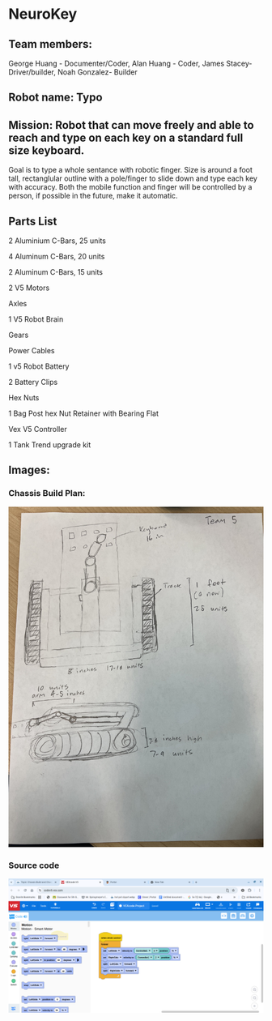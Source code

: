 # NeuroKey

## Team members:
George Huang - Documenter/Coder,
Alan Huang - Coder,
James Stacey- Driver/builder,
Noah Gonzalez- Builder


## Robot name: Typo

## Mission: Robot that can move freely and able to reach and type on each key on a standard full size keyboard.
Goal is to type a whole sentance with robotic finger. Size is around a foot tall, rectanglular outline with a pole/finger to slide down and type each key with accuracy. Both the mobile function and finger will be controlled by a person, if possible in the future, make it automatic. 


## Parts List

2 Aluminium C-Bars, 25 units

4 Aluminum C-Bars, 20 units

2 Aluminum C-Bars, 15 units

2 V5 Motors

Axles

1 V5 Robot Brain

Gears

Power Cables

1 v5 Robot Battery

2 Battery Clips

Hex Nuts

1 Bag Post hex Nut Retainer with Bearing Flat

Vex V5 Controller

1 Tank Trend upgrade kit



## Images:
### Chassis Build Plan:
![A description of the image](images/IMG_6245.jpeg)
### Source code
![A description of the image](images/image.png)


